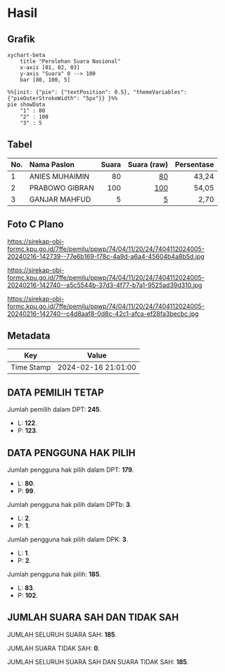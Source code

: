 # Hasil

## Grafik

```mermaid
xychart-beta
    title "Perolehan Suara Nasional"
    x-axis [01, 02, 03]
    y-axis "Suara" 0 --> 100
    bar [80, 100, 5]
```

```mermaid
%%{init: {"pie": {"textPosition": 0.5}, "themeVariables": {"pieOuterStrokeWidth": "5px"}} }%%
pie showData
    "1" : 80
    "2" : 100
    "3" : 5
```

## Tabel

| No. | Nama Paslon    | Suara | Suara (raw) | Persentase |
|:--- |:-------------- | -----:| -----------:| ----------:|
| 1   | ANIES MUHAIMIN | 80    | [80][p-1]   | 43,24      |
| 2   | PRABOWO GIBRAN | 100   | [100][p-2]  | 54,05      |
| 3   | GANJAR MAHFUD  | 5     | [5][p-3]    | 2,70       |


[p-1]: https://github.com/gigit-pemilu/pemilu-2024/blob/main/pilpres/hitung-suara/sub/74-sulawesi-tenggara/sub/04-buton/sub/11-pasarwajo/sub/2024-laburunci/sub/005-tps/sub/paslon-1.txt
[p-2]: https://github.com/gigit-pemilu/pemilu-2024/blob/main/pilpres/hitung-suara/sub/74-sulawesi-tenggara/sub/04-buton/sub/11-pasarwajo/sub/2024-laburunci/sub/005-tps/sub/paslon-2.txt
[p-3]: https://github.com/gigit-pemilu/pemilu-2024/blob/main/pilpres/hitung-suara/sub/74-sulawesi-tenggara/sub/04-buton/sub/11-pasarwajo/sub/2024-laburunci/sub/005-tps/sub/paslon-3.txt

## Foto C Plano

https://sirekap-obj-formc.kpu.go.id/7ffe/pemilu/ppwp/74/04/11/20/24/7404112024005-20240216-142739--77e6b169-f78c-4a9d-a6a4-45604b4a8b5d.jpg

https://sirekap-obj-formc.kpu.go.id/7ffe/pemilu/ppwp/74/04/11/20/24/7404112024005-20240216-142740--a5c5544b-37d3-4f77-b7a1-9525ad39d310.jpg

https://sirekap-obj-formc.kpu.go.id/7ffe/pemilu/ppwp/74/04/11/20/24/7404112024005-20240216-142740--c4d8aaf8-0d8c-42c1-afca-ef28fa3becbc.jpg


## Metadata

| Key        | Value               |
| ---------- | ------------------- |
| Time Stamp | 2024-02-16 21:01:00 |


## DATA PEMILIH TETAP

Jumlah pemilih dalam DPT: **245**.
 * L: **122**.
 * P: **123**.

## DATA PENGGUNA HAK PILIH

Jumlah pengguna hak pilih dalam DPT: **179**.
 * L: **80**.
 * P: **99**.

Jumlah pengguna hak pilih dalam DPTb: **3**.
 * L: **2**.
 * P: **1**.

Jumlah pengguna hak pilih dalam DPK: **3**.
 * L: **1**.
 * P: **2**.

Jumlah pengguna hak pilih: **185**.
 * L: **83**.
 * P: **102**.

## JUMLAH SUARA SAH DAN TIDAK SAH

JUMLAH SELURUH SUARA SAH: **185**.

JUMLAH SUARA TIDAK SAH: **0**.

JUMLAH SELURUH SUARA SAH DAN SUARA TIDAK SAH: **185**.



